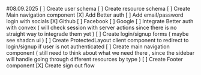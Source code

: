 #08.09.2025
[ ] Create user schema
[ ] Create resource schema
[ ] Create Main navigation component
[X] Add Better auth
[ ] Add email/password login with socials
[X] Github
[ ] Facebook
[ ] Google
[ ] Integrate Better auth with convex ( will check session with server actions since there is no straight way to integrade them yet )
[ ] Create login/signup forms ( maybe see shadcn ui )
[ ] Create ProtectedLayout client component to redirect to login/signup if user is not authenticated
[ ] Create main navigation component ( still need to think about what we need there , since the sidebar will handle going through different resources by type )
[ ] Create Footer component
[X] Create sign out flow
